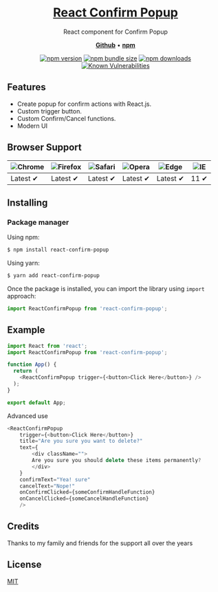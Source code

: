 <h1 align="center">
   <b>
        <a href="https://github.com/yshaish1/react-confirm-popup">React Confirm Popup</a><br>
    </b>
</h1>

<p align="center">React component for Confirm Popup</p>

<p align="center">
    <a href="https://github.com/yshaish1/react-confirm-popup"><b>Github</b></a> •
    <a href="https://www.npmjs.com/package/react-confirm-popup"><b>npm</b></a>
</p>

<div align="center">

[![npm version](https://img.shields.io/npm/v/react-confirm-popup.svg?style=flat-square)](https://www.npmjs.com/package/react-confirm-popup)
[![npm bundle size](https://img.shields.io/bundlephobia/minzip/react-confirm-popup?style=flat-square)](https://bundlephobia.com/package/axios@latest)
[![npm downloads](https://img.shields.io/npm/dm/react-confirm-popup.svg?style=flat-square)](https://npm-stat.com/charts.html?package=react-confirm-popup)
[![Known Vulnerabilities](https://snyk.io/test/npm/react-confirm-popup/badge.svg)](https://snyk.io/test/npm/react-confirm-popup)




</div>

## Features

- Create popup for confirm actions with React.js.
- Custom trigger button.
- Custom Confirm/Cancel functions.
- Modern UI

## Browser Support

![Chrome](https://raw.githubusercontent.com/alrra/browser-logos/main/src/chrome/chrome_48x48.png) | ![Firefox](https://raw.githubusercontent.com/alrra/browser-logos/main/src/firefox/firefox_48x48.png) | ![Safari](https://raw.githubusercontent.com/alrra/browser-logos/main/src/safari/safari_48x48.png) | ![Opera](https://raw.githubusercontent.com/alrra/browser-logos/main/src/opera/opera_48x48.png) | ![Edge](https://raw.githubusercontent.com/alrra/browser-logos/main/src/edge/edge_48x48.png) | ![IE](https://raw.githubusercontent.com/alrra/browser-logos/master/src/archive/internet-explorer_9-11/internet-explorer_9-11_48x48.png) |
--- | --- | --- | --- | --- | --- |
Latest ✔ | Latest ✔ | Latest ✔ | Latest ✔ | Latest ✔ | 11 ✔ |

## Installing

### Package manager

Using npm:

```bash
$ npm install react-confirm-popup
```

Using yarn:

```bash
$ yarn add react-confirm-popup
```

Once the package is installed, you can import the library using `import` approach:

```js
import ReactConfirmPopup from 'react-confirm-popup';
```

## Example

```js
import React from 'react';
import ReactConfirmPopup from 'react-confirm-popup';

function App() {
  return (
    <ReactConfirmPopup trigger={<button>Click Here</button>} />
  );
}

export default App;
```

Advanced use 

```js
<ReactConfirmPopup
    trigger={<button>Click Here</button>}
    title="Are you sure you want to delete?"
    text={
        <div className="">
        Are you sure you should delete these items permanently?
        </div>
    }
    confirmText="Yea! sure"
    cancelText="Nope!"
    onConfirmClicked={someConfirmHandleFunction}
    onCancelClicked={someCancelHandleFunction}
    />
```

## Credits

Thanks to my family and friends for the support all over the years

## License

[MIT](LICENSE)